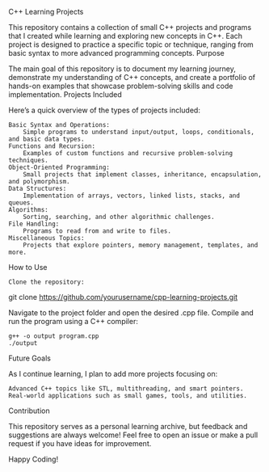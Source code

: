 C++ Learning Projects

This repository contains a collection of small C++ projects and programs that I created while learning and exploring new concepts in C++. Each project is designed to practice a specific topic or technique, ranging from basic syntax to more advanced programming concepts.
Purpose

The main goal of this repository is to document my learning journey, demonstrate my understanding of C++ concepts, and create a portfolio of hands-on examples that showcase problem-solving skills and code implementation.
Projects Included

Here’s a quick overview of the types of projects included:

    Basic Syntax and Operations:
        Simple programs to understand input/output, loops, conditionals, and basic data types.
    Functions and Recursion:
        Examples of custom functions and recursive problem-solving techniques.
    Object-Oriented Programming:
        Small projects that implement classes, inheritance, encapsulation, and polymorphism.
    Data Structures:
        Implementation of arrays, vectors, linked lists, stacks, and queues.
    Algorithms:
        Sorting, searching, and other algorithmic challenges.
    File Handling:
        Programs to read from and write to files.
    Miscellaneous Topics:
        Projects that explore pointers, memory management, templates, and more.

How to Use

    Clone the repository:

git clone https://github.com/yourusername/cpp-learning-projects.git

Navigate to the project folder and open the desired .cpp file.
Compile and run the program using a C++ compiler:

    g++ -o output program.cpp
    ./output

Future Goals

As I continue learning, I plan to add more projects focusing on:

    Advanced C++ topics like STL, multithreading, and smart pointers.
    Real-world applications such as small games, tools, and utilities.

Contribution

This repository serves as a personal learning archive, but feedback and suggestions are always welcome! Feel free to open an issue or make a pull request if you have ideas for improvement.

Happy Coding!
